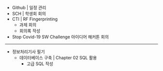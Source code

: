 - Github | 일정 관리
- SCH | 학생회 회의
- CTI | RF Fingerprinting
  - 과제 회의
  - 회의록 작성
- Stop Covid-19 SW Challenge 아이디어 해커톤 회의 
 ---
- 정보처리기사 필기
  - 데이터베이스 구축 | Chapter 02 SQL 활용
    - 고급 SQL 작성
